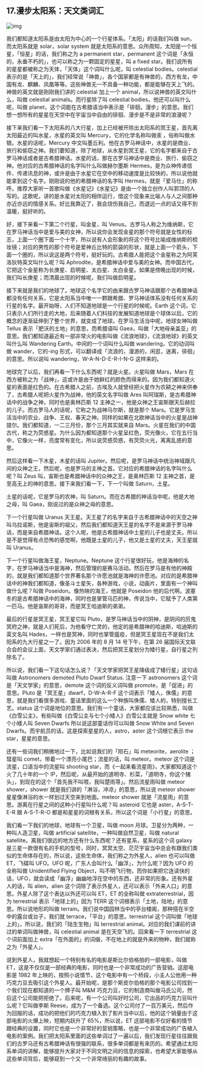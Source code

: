 ## 17.漫步太阳系：天文类词汇
  



![img](https://pic2.zhimg.com/v2-2aa3d3c57ec234616788a7a604530bca.webp)

我们都知道太阳系是由太阳为中心的一个行星体系。「太阳」的话我们叫做 sun，而太阳系就是 solar，solar system 就是太阳系的意思。众所周知，太阳是一个恒星，「恒星」的话，我们称之为 a permanent star，permanent 这个词是「永恒的，永垂不朽的」，也可以称之为一颗固定的星星，叫 a fixed star。我们说所有的星星都被称之为天体，「天体」这个词叫什么呢，叫 celestial bodies。celestial 表示的是「天上的」，我们经常说「神兽」，各个国家都是有神兽的，西方有龙，中国有龙、麒麟、凤凰等等。这些神兽无一不具备一种功能，都是能够在天上飞的。神兽的英文就是刚刚我们讲的 celestial 加上一个 animal，所以说神兽的英文叫什么，叫做 celestial animals。而行星除了叫 celestial bodies，他还可以叫什么呢，叫做 planet，这个词能在古希腊语当中表示是「徘徊，漫步」的意思。我们想一想所有的星星在天空中在宇宙当中自由的徘徊、漫步是不是非常的浪漫呢？


接下来我们看一下太阳系的八大行星，加上已经被开除出太阳系的冥王星，首先离太阳最近的叫水星，水星的英文叫 Mercury，它的化学名称叫做汞 ，俗称叫做水银。水星的话呢，Mercury 中文叫墨丘利。他在古罗马神话中，水星的是商业、旅行和偷窃之神。我们要知道，除了地球，从水星到冥王星，它的名字都来自于古罗马神话或者是古希腊神话。水星的话，那在古罗马神话中是商业、旅行、偷窃之神。他对应的古希腊神话的名字叫什么叫做赫尔墨斯 Hermes，是为众神传递信件、传递讯息的神，或许是由于水星它在空中的移动速度是比较快的，所以说他就能拿到这个名字。刚刚说的他的希腊神话的名字叫 Hermes，就是「爱马仕」的称呼。推荐大家听一首歌叫做《水星记》《水星记》是由一个独立创作人叫郭顶的人写的。这歌呢，讲的是水星对太阳的相伴运行，借这个现象来比喻人与人之间那种亦近亦远的情感关系。好比我靠近了，我会烧伤我自己，而退远一点的话又得不到温暖，挺好听的。


好，接下来看一下第二个行星，叫金星，叫 Venus。古罗马人称之为维纳斯，它在罗马神话当中是爱与美的女神，所以说你会发现金星的那个符号就是女性的标志，上面一个圈下面一个十字，所以说有人会形象的将这个符号比喻成维纳斯的梳妆镜；对应的男性的那个符号是爱神丘比特的箭袋的形状，就是上面一个箭头，下面一个圈的，所以说这是两个符号，挺好玩的。古希腊人能把这个金星称之为阿芙洛狄特英文叫什么呢？叫 Aphrodite，是希腊神话中爱与美的女神。而中国古代，它把这个金星称为长庚星、启明星、太白星、太白金星。如果是傍晚出现的时候，我们叫长庚星；而清晨出现的时候呢，我们叫做启明星。


接下来就是我们的地球了。地球这个名字它的由来跟古罗马神话跟那个古希腊神话都没有任何关系，它是太阳系当中唯一一颗跟希腊、罗马神话体系没有任何关系的行星的名字。最开始呀，人们不知道地球是一个行星的时候呢。Earth 这个词，它只表示人们所行走的大地，后来随着人们科技的发展知道地球是个球体以后，它的概念的逐渐延伸到了整个世界，就变成了地球。在罗马生活当中呢，地球女神叫做 Tellus 表示「肥沃的土地」的意思，而希腊语叫 Gaea，叫做「大地母亲盖亚」的意思。我们都知道最近有一部非常火的电影叫做《流浪地球》，《流浪地球》的英文叫什么叫 Wandering Earth。中间的一个词叫什么叫做 wandering，它的动词叫做 wander，它的-ing 形式，可以翻译成「流浪的，漫游的，闲逛，迷离，徘徊」的意思。所以说叫 wandering，W-A-N-D-E-R-I-N-G 这样来的。


地球完了以后，我们再看一下什么东西呢？就是火星。火星叫做 Mars，Mars 在西方被称之为「战神」，这或许是由于她鲜红的颜色而得来的。因为我们都知道火星的表面是红色的。在古希腊人之前，古埃及人就曾经把火星作为农耕之神来供奉了，古希腊人呢把火星作为战神，他的英文名字叫做 Ares 叫阿瑞斯，是古希腊神话中的战争之神，同时也是奥林匹斯 12 主神之一，他是众神之王宙斯跟天后赫拉的儿子。而古罗马人的话呢，它称之为战神马尔斯，就是那个 Mars。它是罗马生活当中的农业、战争、王权、春天之神。同样的如果在北欧神话当中的火星是战神提尔。我们都知道，一二三月份，那个三月其实就来自 Mars。火星在我们的中国古代，称之为荧惑星。为什么因为都知道那个火星呈红色，荧光像火，它在五行当中，它像火一样，亮度常有变化，所以说荧惑荧惑，有荧荧火光，离离乱惑的意思。


然后这样看一下木星，木星的话叫 Jupiter。然后呢，是罗马神话中统治神域跟凡间的众神之王，然后呢，也是罗马的主神之首。它对应的希腊神话的名字叫什么呢？叫 Zeus 叫，宙斯也是希腊神话中的众神之王，是奥林匹斯 12 主神之首，是至高无上的神的意思。接下来我们看一下，下一个叫做 Saturn，土星。


土星的话呢，它是罗马的农神，叫 Saturn。而在古希腊的神话当中呢，他是大地之母，叫 Gaea，刚说过的是众神之母的意思。


下一个行星叫做 Uranus 天王星。天王星了的名字来自于古希腊神话中的天空之神叫乌拉诺斯，他是宙斯的祖父，然后我们都知道天王星的名字不是来源于罗马神话，而是来自希腊神话。这个人呢，他是古希腊神话中土星的儿子也是丈夫。所以是不是觉得有点恐怖的感觉啊，他既是土星的儿子，他又是土星的丈夫，天王星就叫 Uranus。


下一个行星叫做海王星，Neptune。Neptune 这个行星很好玩，他是海神的名字，在罗马神话当中是海神，然后管理的是赛马活动。然后在罗马是有他的神殿的，就是我们都知道那个世界著名那个许愿池就是海神的许愿池。对应的是希腊神话中的神我们都知道，像圣斗士星矢，各种游戏，小说，动画片，里面有一个神叫做什么呢？叫做 Poseidon。像热映的海王，他就是 Poseidon 他的后代啊。波塞冬的是古希腊神话中的海神，同时也是掌管马匹的神，传说当中，它赋予了人类第一匹马。他是宙斯的哥哥，而是冥王哈迪斯的弟弟。


最后的行星是冥王星，冥王星它叫 Pluto，是罗马神话当中的阴神，是阴间的厉鬼冥府之神，就是人们死后，为他看守亡灵的，他定的是希腊神的哈迪斯，哈迪斯的英文名叫 Hades，一样也是冥神，同时也掌管瘟疫，但是冥王星现在不是我们太阳系的九大行星之一了。因为 2006 年的 8 月 14 号下午，在第 26 届国际天文联合会的会议上面，天文学家们通过表决，然后把冥王星划分为矮行星，自行星之列除名了。


所以说，我们看一下这句话怎么说？「天文学家把冥王星降级成了矮行星」这句话叫做 Astronomers demoted Pluto Dwarf Status. 注意一下 astronomers 这个词是「天文学家」的意思，demote 这个词的反义词叫做 promote，是「促进」的意思。Pluto 是「冥王星」dwarf，D-W-A-R-F 这个词表示「矮人，侏儒」的意思，就是我们看很多游戏、童话里面的这么一个种族叫侏儒、矮人的，特别擅长工艺。status 这个词是地位的意思。我们有一个童话，大家都应该比较熟悉，叫做《白雪公主》，有些叫做《白雪公主与七个小矮人》白雪公主就是 Snow white 七个小矮人叫 Seven Dwarfs 所以说这部童话你可以叫做 Snow White and Seven Dwarfs。而宇航员的话，这是探索星星的人，astro，aster 这个词根它表示 the star，星星的意思。


还有一些词我们稍微地过一下，比如说我们的「陨石」叫 meteorite，aerolite ；彗星叫 comet，带着一个漂亮小尾巴；流星的话，叫 meteor。meteor 这个词是流星，口语当中的流星叫 shooting star，而《一起来看流星雨》，大家都知道这个火了几十年的一个 IP，然后呢，从最开始的道明寺、杉菜，「道明寺，你这个猪头」，到现在的这个「首先我不叫喂，我叫楚雨荨」。然后流星雨叫做 meteor shower，shower 就是我们讲的「淋浴，冲凉」的意思，所以说 meteor shower 星星像淋浴的水一样划过天空来到地面。meteor shower 就是「流星雨」的意思。游离在行星之间的这种小行星叫什么呢？叫 asteroid 它也是 aster，A-S-T-E-R 跟 A-S-T-R-O 都是和星星的词根有关系，所以这个词是「小行星」的意思。


我们看一下我们的地球，地球有一个卫星，叫做 moon 月球。卫星分为两种，一种叫人造卫星，叫做 artificial satellite，一种叫做自然卫星，叫做 natural satellite。离我们很远的地方还有什么东西呢？还有星系，星系的这个词 galaxy 是三星一款很有名的手机的型号，同时，冥冥太空、茫茫宇宙当中总会有跟我们类似的生命体存在的，所以说，这些生命体，我们称之为外星人，alien 也可以叫做 ET，飞碟叫 UFO。UFO 呢，广东人会叫什么「幽浮」，为什么呢？因为 UFO 的全称叫做 Unidentified Flying Object，叫不明飞行物，而你如果把它连读快的话，UFO，就会读成「幽浮」幽幽地浮在空中的东西，还非常的形象。还有外星人的话，叫 alien，alien 这个词除了表示外星人，还可以表示「外来人口」的意思。外星人除了这个表达以外还可以叫 ET，ET 的全称叫做 extraterrestrial，因为 terrestrial 表示「地球上的」因为 TERR 这个词根表示「土地，陆地」的意思。所以说地形的叫做 terrain。我们说中国园林当中的亭台楼阁，那种搭在半空中的露台或台子，我们就 terrace，「平台」的意思。terrestrial 这个词叫做「地球上的」，所以说，我们的「陆生生物」叫 terrestrial animal。对应的我们课前的讲过的单词叫做神兽，叫 celestial animal 是在天空飞的。回来看一下 terrestrial 这个词前面加上 extra「在外面的」的词缀，不在地上的就是外来的物种，我们就称之为「外星人」。


说到外星人，我就想起一个特别有名的电影是斯比尔伯格拍的一部电影，叫做 ET，这是不仅仅是一部经典的电影，同时也是一个非常成功的广告营销。这部电影是 1982 年上映的，按照小说情节，这个电影中有一个桥段，小主人公他用一种巧克力豆去吸引这个外星人。最开始呢，是那个斯皮尔伯格的那个电影公司找到一个我们现在都知道的一个牌子叫 M&M 巧克力豆，它的制造商叫做马氏公司，然后这个公司能把拒绝了。后来呢，有一个公司叫好时公司，它出品的巧克力豆叫什么呢？它叫做李斯 Reese，成为了一个备选。这个公司付了一百万美元，然后作为回报的话，成功的把他们的巧克力植入到了影片当中以后，他的这个销量由于这部电影的火爆上映，短期内跃升了 65%，所以说，ET 这部电影不仅好看的情节跟经典的设置，同时它也是一个非常好的营销策略，也是一个非常成功的广告植入电影的案例。我们把太阳系里面的这些单词过了一遍以后，我们发现行星往往跟我们的古罗马还有古希腊神话有很强的联系，很多单词都是有来历的。希望通过太阳系单词的讲解，能够提升大家对于不同文明之间的信息的探索，也希望大家能够从这些单词背后，能够窥到一个又一个非常绮丽的有趣的故事。


